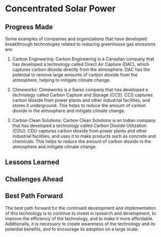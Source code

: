 # Concentrated Solar Power

## Progress Made



Some examples of companies and organizations that have developed breakthrough technologies related to reducing greenhouse gas emissions are:

1. Carbon Engineering: Carbon Engineering is a Canadian company that has developed a technology called Direct Air Capture (DAC), which captures carbon dioxide directly from the atmosphere. DAC has the potential to remove large amounts of carbon dioxide from the atmosphere, helping to mitigate climate change.

2. Climeworks: Climeworks is a Swiss company that has developed a technology called Carbon Capture and Storage (CCS). CCS captures carbon dioxide from power plants and other industrial facilities, and stores it underground. This helps to reduce the amount of carbon dioxide in the atmosphere and mitigate climate change.

3. Carbon Clean Solutions: Carbon Clean Solutions is an Indian company that has developed a technology called Carbon Dioxide Utilization (CDU). CDU captures carbon dioxide from power plants and other industrial facilities, and uses it to make products such as concrete and chemicals. This helps to reduce the amount of carbon dioxide in the atmosphere and mitigate climate change.

## Lessons Learned



## Challenges Ahead



## Best Path Forward



The best path forward for the continued development and implementation of this technology is to continue to invest in research and development, to improve the efficiency of the technology, and to make it more affordable. Additionally, it is necessary to create awareness of the technology and its potential benefits, and to encourage its adoption on a large scale.
